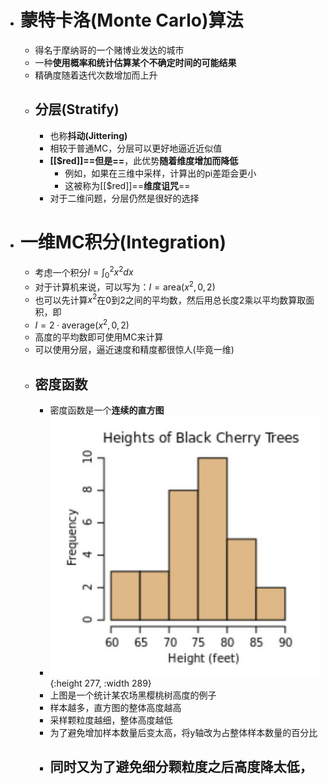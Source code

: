 - # 蒙特卡洛(Monte Carlo)算法
	- 得名于摩纳哥的一个赌博业发达的城市
	- 一种**使用概率和统计估算某个不确定时间的可能结果**
	- 精确度随着迭代次数增加而上升
	- ## 分层(Stratify)
		- 也称**抖动(Jittering)**
		- 相较于普通MC，分层可以更好地逼近近似值
		- **[[$red]]==但是==**，此优势**随着维度增加而降低**
			- 例如，如果在三维中采样，计算出的pi差距会更小
			- 这被称为[[$red]]==**维度诅咒**==
		- 对于二维问题，分层仍然是很好的选择
- # 一维MC积分(Integration)
	- 考虑一个积分$I=\int _0^2 x^2dx$
	- 对于计算机来说，可以写为：$I=\text{area}(x^2,0,2)$
	- 也可以先计算$x^2$在0到2之间的平均数，然后用总长度2乘以平均数算取面积，即
	- $I = 2\cdot \text{average}(x^2,0,2)$
	- 高度的平均数即可使用MC来计算
	- 可以使用分层，逼近速度和精度都很惊人(毕竟一维)
	- ## 密度函数
		- 密度函数是一个**连续的直方图**
		- ![image.png](../assets/image_1688554710021_0.png){:height 277, :width 289}
		- 上图是一个统计某农场黑樱桃树高度的例子
		- 样本越多，直方图的整体高度越高
		- 采样颗粒度越细，整体高度越低
		- 为了避免增加样本数量后变太高，将y轴改为占整体样本数量的百分比
		- 同时又为了避免细分颗粒度之后高度降太低，
			-